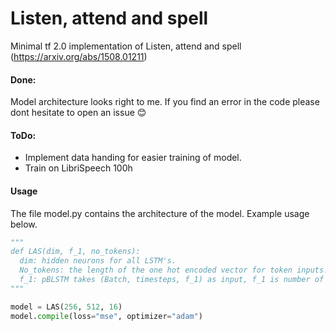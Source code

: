 # Listen, attend and spell
Minimal tf 2.0 implementation of Listen, attend and spell (https://arxiv.org/abs/1508.01211)

#### Done:
Model architecture looks right to me. If you find an error in the code please dont hesitate to open an issue 😊

#### ToDo:
+ Implement data handing for easier training of model.
+ Train on LibriSpeech 100h

#### Usage
The file model.py contains the architecture of the model. Example usage below.

```python
"""
def LAS(dim, f_1, no_tokens):
  dim: hidden neurons for all LSTM's.
  No_tokens: the length of the one hot encoded vector for token inputs.
  f_1: pBLSTM takes (Batch, timesteps, f_1) as input, f_1 is number of features of the mel spectrogram per timestep.
"""

model = LAS(256, 512, 16)
model.compile(loss="mse", optimizer="adam")
```
